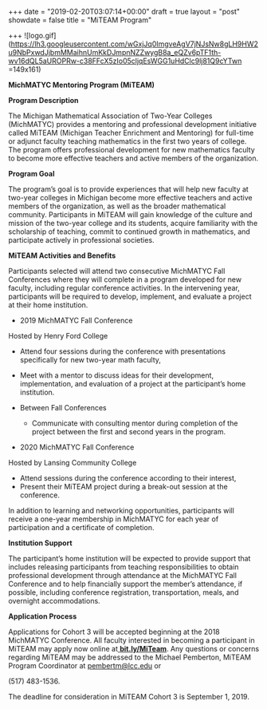 +++
date = "2019-02-20T03:07:14+00:00"
draft = true
layout = "post"
showdate = false
title = "MiTEAM Program"

+++
![logo.gif](https://lh3.googleusercontent.com/wGxjJq0ImgveAgV7jNJsNw8gLH9HW2u9NbPxwdJjbmMMaihnUmKkDJmpnNZZwygB8a_eQZv6pTF1th-wv16dQL5aUROPRw-c38FFcX5zIo05cljqEsWGG1uHdClc9lj81Q9cYTwn =149x161)

**MichMATYC Mentoring Program (MiTEAM)**

**Program Description**

  
The Michigan Mathematical Association of Two-Year Colleges (MichMATYC) provides a mentoring and professional development initiative called MiTEAM (Michigan Teacher Enrichment and Mentoring) for full-time or adjunct faculty teaching mathematics in the first two years of college. The program offers professional development for new mathematics faculty to become more effective teachers and active members of the organization.

**Program Goal**

The program’s goal is to provide experiences that will help new faculty at two-year colleges in Michigan become more effective teachers and active members of the organization, as well as the broader mathematical community. Participants in MiTEAM will gain knowledge of the culture and mission of the two-year college and its students, acquire familiarity with the scholarship of teaching, commit to continued growth in mathematics, and participate actively in professional societies.

**MiTEAM Activities and Benefits**

Participants selected will attend two consecutive MichMATYC Fall Conferences where they will complete in a program developed for new faculty, including regular conference activities. In the intervening year, participants will be required to develop, implement, and evaluate a project at their home institution.

* 2019 MichMATYC Fall Conference

Hosted by Henry Ford College

* Attend four sessions during the conference with presentations specifically for new two-year math faculty,
* Meet with a mentor to discuss ideas for their development, implementation, and evaluation of a project at the participant’s home institution.

* Between Fall Conferences
  * Communicate with consulting mentor during completion of the project between the first and second years in the program.

* 2020 MichMATYC Fall Conference

Hosted by Lansing Community College

* Attend sessions during the conference according to their interest,
* Present their MiTEAM project during a break-out session at the conference.

In addition to learning and networking opportunities, participants will receive a one-year membership in MichMATYC for each year of participation and a certificate of completion.

**Institution Support**

The participant’s home institution will be expected to provide support that includes releasing participants from teaching responsibilities to obtain professional development through attendance at the MichMATYC Fall Conference and to help financially support the member’s attendance, if possible, including conference registration, transportation, meals, and overnight accommodations.

**Application Process**

Applications for Cohort 3 will be accepted beginning at the 2018 MichMATYC Conference. All faculty interested in becoming a participant in MiTEAM may apply now online at[ **bit.ly/MiTeam**](http://bit.ly/MiTeam). Any questions or concerns regarding MiTEAM may be addressed to the Michael Pemberton, MiTEAM Program Coordinator at pembertm@lcc.edu or

(517) 483-1536.

The deadline for consideration in MiTEAM Cohort 3 is September 1, 2019.
